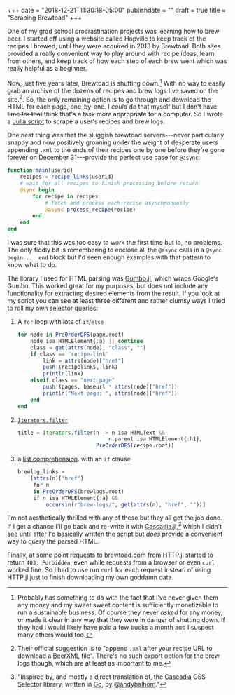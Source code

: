 +++
date = "2018-12-21T11:30:18-05:00"
publishdate = ""
draft = true
title = "Scraping Brewtoad"
+++

One of my grad school procrastination projects was learning how to brew beer.  I
started off using a website called Hopville to keep track of the recipes I
brewed, until they were acquired in 2013 by Brewtoad.  Both sites provided a
really convenient way to play around with recipe ideas, learn from others, and
keep track of how each step of each brew went which was really helpful as a
beginner.

Now, just five years later, Brewtoad is shutting down.[^ask-for-money] With no
way to easily grab an archive of the dozens of recipes and brew logs I've saved
on the site.[^xml].  So, the only remaining option is to go through and download
the HTML for each page, one-by-one.  I _could_ do that myself but I ~~don't have
time for that~~ think that's a task more appropriate for a computer.  So I wrote
a [Julia script](https://github.com/kleinschmidt/brewtoad-scrape.jl) to scrape a
user's recipes and brew logs.

One neat thing was that the sluggish brewtoad servers---never particularly
snappy and now positively groaning under the weight of desperate users
appending `.xml` to the ends of their recipes one by one before they're gone
forever on December 31---provide the perfect use case for `@async`:

```julia
function main(userid)
    recipes = recipe_links(userid)
    # wait for all recipes to finish processing before return
    @sync begin
        for recipe in recipes
            # fetch and process each recipe asynchronously
            @async process_recipe(recipe)
        end
    end
end
```

I was sure that this was too easy to work the first time but lo, no problems.
The only fiddly bit is remembering to enclose all the `@async` calls in a
`@sync begin ... end` block but I'd seen enough examples with that pattern to
know what to do.

The library I used for HTML parsing was
[Gumbo.jl](https://github.com/JuliaWeb/Gumbo.jl), which wraps Google's Gumbo.
This worked great for my purposes, but does not include any functionality for
extracting desired elements from the result.  If you look at my script you can
see at least three different and rather clumsy ways I tried to roll my own
selector queries:

1. A `for` loop with lots of `if`/`else`

    ```julia
    for node in PreOrderDFS(page.root)
        node isa HTMLElement{:a} || continue
        class = get(attrs(node), "class", "")
        if class == "recipe-link"
            link = attrs(node)["href"]
            push!(recipelinks, link)
            println(link)
        elseif class == "next_page"
            push!(pages, baseurl * attrs(node)["href"])
            println("Next page: ", attrs(node)["href"])
        end
    end
    ```
 
2. [`Iterators.filter`](https://docs.julialang.org/en/v1/base/iterators/index.html#Base.Iterators.filter)

    ```julia
    title = Iterators.filter(n -> n isa HTMLText && 
                                 n.parent isa HTMLElement{:h1},
                             PreOrderDFS(recipe.root))
    ```

3. a [list
   comprehension](https://docs.julialang.org/en/v1/manual/arrays/#Comprehensions-1).
   with an `if` clause

    ```julia
    brewlog_links = 
        [attrs(n)["href"]
         for n
         in PreOrderDFS(brewlogs.root)
         if n isa HTMLElement{:a} && 
             occursin(r"brew-logs/", get(attrs(n), "href", ""))]
    ```

I'm not aesthetically thrilled with any of these but they all get the job done.
If I get a chance I'll go back and re-write it with
[Cascadia.jl](https://github.com/Algocircle/Cascadia.jl),[^cascadia] which I
didn't see until after I'd basically written the script but _does_ provide a
convenient way to query the parsed HTML.

Finally, at some point requests to brewtoad.com from HTTP.jl started to return
`403: Forbidden`, even while requests from a browser or even `curl` worked
fine.  So I had to use run `curl` for each request instead of using HTTP.jl just
to finish downloading my own goddamn data.

[^ask-for-money]: Probably has something to do with the fact that I've never
    given them any money and my sweet sweet content is sufficiently monetizable
    to run a sustainable business.  Of course they never _asked_ for any money,
    or made it clear in any way that they were in danger of shutting down.  If
    they had I would likely have paid a few bucks a month and I suspect many
    others would too.

[^xml]: Their official suggestion is to "append `.xml` after your recipe URL to
    download a [BeerXML](https://en.wikipedia.org/wiki/BeerXML) file".  There's
    no such export option for the brew logs though, which are at least as
    important to me.

[^cascadia]: "Inspired by, and mostly a direct translation of, the
    [Cascadia](https://github.com/andybalholm/cascadia) CSS Selector library,
    written in [Go](https://golang.org/), by
    [@andybalhom](https://github.com/andybalholm)."
